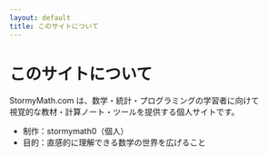```yaml
---
layout: default
title: このサイトについて
---
```


# このサイトについて

StormyMath.com は、数学・統計・プログラミングの学習者に向けて  
視覚的な教材・計算ノート・ツールを提供する個人サイトです。

- 制作：stormymath0（個人）
- 目的：直感的に理解できる数学の世界を広げること
